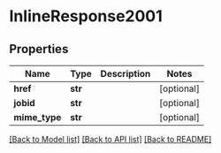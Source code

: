 # InlineResponse2001


## Properties
Name | Type | Description | Notes
------------ | ------------- | ------------- | -------------
**href** | **str** |  | [optional] 
**jobid** | **str** |  | [optional] 
**mime_type** | **str** |  | [optional] 

[[Back to Model list]](../README.md#documentation-for-models) [[Back to API list]](../README.md#documentation-for-api-endpoints) [[Back to README]](../README.md)


